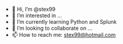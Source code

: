 - 👋 Hi, I’m @stex99
- 👀 I’m interested in ...
- 🌱 I’m currently learning Python and Splunk
- 💞️ I’m looking to collaborate on ...
- 📫 How to reach me: stex99@hotmail.com

<!---
stex99/stex99 is a ✨ special ✨ repository because its `README.md` (this file) appears on your GitHub profile.
You can click the Preview link to take a look at your changes.
--->
